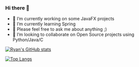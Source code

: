 ### Hi there 👋

<!--
**ryancamargo/ryancamargo** is a ✨ _special_ ✨ repository because its `README.md` (this file) appears on your GitHub profile.

Here are some ideas to get you started:

- 🤔 I’m looking for help with ...
- 📫 How to reach me: ...
- 😄 Pronouns: ...
- ⚡ Fun fact: ...
-->

- 🔭 I’m currently working on some JavaFX projects
- 🌱 I’m currently learning Spring
- 💬 Please feel free to ask me about anything ;)
- 👯 I’m looking to collaborate on Open Source projects using Python/Java/C

<!--
You can check my learning progress using [roadmap.sh](https://roadmap.sh/)

[![roadmap.sh](https://roadmap.sh/card/tall/659d9e7cae22c125234e8643?variant=dark)](https://roadmap.sh)
-->


[![Ryan's GitHub stats](https://github-readme-stats.vercel.app/api?username=ryancamargo&theme=dark&show_icons=true)](https://github.com/ryancamargo)

[![Top Langs](https://github-readme-stats.vercel.app/api/top-langs/?username=ryancamargo&theme=dark&show_icons=true&layout=compact)](https://github.com/ryancamargo)
